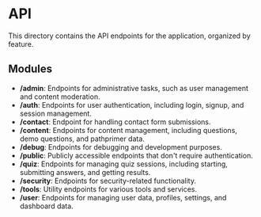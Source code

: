 # API

This directory contains the API endpoints for the application, organized by feature.

## Modules

- **/admin**: Endpoints for administrative tasks, such as user management and content moderation.
- **/auth**: Endpoints for user authentication, including login, signup, and session management.
- **/contact**: Endpoint for handling contact form submissions.
- **/content**: Endpoints for content management, including questions, demo questions, and pathprimer data.
- **/debug**: Endpoints for debugging and development purposes.
- **/public**: Publicly accessible endpoints that don't require authentication.
- **/quiz**: Endpoints for managing quiz sessions, including starting, submitting answers, and getting results.
- **/security**: Endpoints for security-related functionality.
- **/tools**: Utility endpoints for various tools and services.
- **/user**: Endpoints for managing user data, profiles, settings, and dashboard data.